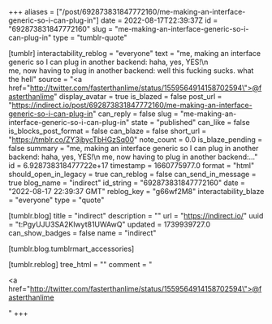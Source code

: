 +++
aliases = ["/post/692873831847772160/me-making-an-interface-generic-so-i-can-plug-in"]
date = 2022-08-17T22:39:37Z
id = "692873831847772160"
slug = "me-making-an-interface-generic-so-i-can-plug-in"
type = "tumblr-quote"

[tumblr]
interactability_reblog = "everyone"
text = "me, making an interface generic so I can plug in another backend: haha, yes, YES!\n<br/>me, now having to plug in another backend: well this fucking sucks. what the hell"
source = "<a href=\"http://twitter.com/fasterthanlime/status/1559564914158702594\">@fasterthanlime</a>"
display_avatar = true
is_blazed = false
post_url = "https://indirect.io/post/692873831847772160/me-making-an-interface-generic-so-i-can-plug-in"
can_reply = false
slug = "me-making-an-interface-generic-so-i-can-plug-in"
state = "published"
can_like = false
is_blocks_post_format = false
can_blaze = false
short_url = "https://tmblr.co/ZY3jbycTbHGzSq00"
note_count = 0.0
is_blaze_pending = false
summary = "me, making an interface generic so I can plug in another backend: haha, yes, YES!\n me, now having to plug in another backend:..."
id = 6.928738318477722e+17
timestamp = 1660775977.0
format = "html"
should_open_in_legacy = true
can_reblog = false
can_send_in_message = true
blog_name = "indirect"
id_string = "692873831847772160"
date = "2022-08-17 22:39:37 GMT"
reblog_key = "g66wf2M8"
interactability_blaze = "everyone"
type = "quote"

[tumblr.blog]
title = "indirect"
description = ""
url = "https://indirect.io/"
uuid = "t:PgyUJU3SA2Klwyt81UWAwQ"
updated = 1739939727.0
can_show_badges = false
name = "indirect"

[tumblr.blog.tumblrmart_accessories]

[tumblr.reblog]
tree_html = ""
comment = "<p><a href=\"http://twitter.com/fasterthanlime/status/1559564914158702594\">@fasterthanlime</a></p>"
+++
